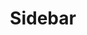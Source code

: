 ---
layout: pattern.njk
key: sidebar-maps_de
title: Sidebar
parent: components-maps_de
image: maps/overview/sidebar.webp
keywords: logo, brand, signet, pleitegeier
order: 50
---